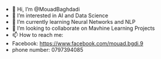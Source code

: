 - 👋 Hi, I’m @MouadBaghdadi
- 👀 I’m interested in AI and Data Science
- 🌱 I’m currently learning Neural Networks and NLP
- 💞️ I’m looking to collaborate on Mavhine Learning Projects
- 📫 How to reach me:
-  Facebook: https://www.facebook.com/mouad.bgdi.9
-  phone number: 0797394085

<!---
MouadBaghdadi/MouadBaghdadi is a ✨ special ✨ repository because its `README.md` (this file) appears on your GitHub profile.
You can click the Preview link to take a look at your changes.
--->
